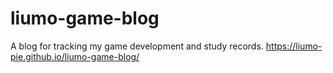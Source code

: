 # liumo-game-blog
A blog for tracking my game development and study records.
https://liumo-pie.github.io/liumo-game-blog/